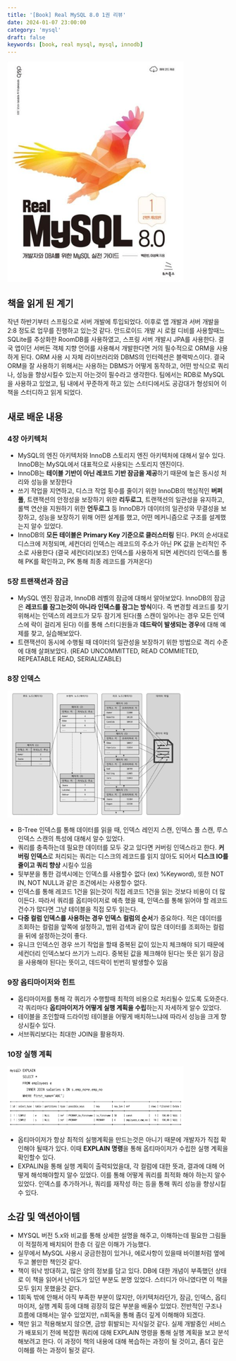 ```yaml
---
title: '[Book] Real MySQL 8.0 1권 리뷰'
date: 2024-01-07 23:00:00
category: 'mysql'
draft: false
keywords: [book, real mysql, mysql, innodb]
---
```


<img src="../../assets/realmysql/realmysql_1.png" width=400>

## 책을 읽게 된 계기

작년 하반기부터 스프링으로 서버 개발에 투입되었다. 이후로 앱 개발과 서버 개발을 2:8 정도로 업무를 진행하고 있는것 같다. 
안드로이드 개발 시 로컬 디비를 사용할때느 SQLite를 추상화한 RoomDB를 사용하였고, 스프링 서버 개발시 JPA를 사용한다. 
결국 앱이던 서버든 객체 지향 언어를 사용해서 개발한다면 거의 필수적으로 ORM을 사용하게 된다. ORM 사용 시 자체 라이브러리와 DBMS의 인터렉션은 블랙박스이다. 
결국 ORM을 잘 사용하기 위해서는 사용하는 DBMS가 어떻게 동작하고, 어떤 방식으로 쿼리나, 성능을 향상시킬수 있는지 아는것이 필수라고 생각한다. 
팀에서는 RDB로 MySQL을 사용하고 있었고, 팀 내에서 꾸준하게 하고 있는 스터디에서도 공감대가 형성되어 이 책을 스터디하고 읽게 되었다.

## 새로 배운 내용

### 4장 아키텍처
- MySQL의 엔진 아키텍처와 InnoDB 스토리지 엔진 아키텍처에 대해서 알수 있다. InnoDB는 MySQL에서 대표적으로 사용되는 스토리지 엔진이다.
- InnoDB는 **테이블 기반이 아닌 레코드 기반 잠금을 제공**하기 때문에 높은 동시성 처리와 성능을 보장한다
- 쓰기 작업을 지연하고, 디스크 작업 횟수를 줄이기 위한 InnoDB의 핵심적인 **버퍼 풀**, 트랜잭션의 안정성을 보장하기 위한 **리두로그**, 트랜잭션의 일관성을 유지하고, 롤백 연산을 지원하기 위한 **언두로그** 등 InnoDB가 데이터의 일관성와 무결성을 보장하고, 성능을 보장하기 위해 어떤 설계를 했고, 어떤 메커니즘으로 구조를 설계했는지 알수 있었다.
- InnoDB의 **모든 테이블은 Primary Key 기준으로 클러스터링** 된다. PK의 순서대로 디스크에 저정되며, 세컨더리 인덱스는 레코드의 주소가 아닌 PK 값을 논리적인 주소로 사용한다 (결국 세컨더리(보조) 인덱스를 사용하게 되면 세컨더리 인덱스를 통해 PK를 확인하고, PK 통해 최종 레코드를 가져온다)

### 5장 트랜잭션과 잠금
- MySQL 엔진 잠금과, InnoDB 레벨의 잠금에 대해서 알아보았다. InnoDB의 잠금은 **레코드를 잠그는것이 아니라 인덱스를 잠그는 방식**이다. 즉 변경할 레코드를 찾기 위해서는 인덱스의 레코드가 모두 잠기게 된다(풀 스캔이 일어나는 경우 모든 인덱스에 락이 걸리게 된다) 이를 통해 스터디원들과 **데드락이 발생되는 경우**에 대해 예제를 찾고, 실습해보았다.
- 트랜잭션이 동시에 수행될 때 데이터의 일관성을 보장하기 위한 방법으로 격리 수준에 대해 살펴보았다. (READ UNCOMMITTED, READ COMMIETED, REPEATABLE READ, SERIALIZABLE)

### 8장 인덱스
<img src="../../assets/realmysql/realmysql_3.png" width=400>

- B-Tree 인덱스를 통해 데이터를 읽을 때, 인덱스 레인지 스캔, 인덱스 풀 스캔, 루스 인덱스 스캔의 특성에 대해서 알수 있었다.
- 쿼리를 충족하는데 필요한 데이터를 모두 갖고 있다면 커버링 인덱스라고 한다. **커버링 인덱스**로 처리되는 쿼리는 디스크의 레코드를 읽지 않아도 되어서 **디스크 IO를 줄이고 쿼리 향상** 시킬수 있음
- 뒷부분을 통한 검색시에는 인덱스를 사용할수 없다 (ex) %Keyword), 또한 NOT IN, NOT NULL과 같은 조건에서는 사용할수 없다.
- 인덱스를 통해 레코드 1건을 읽는것이 직접 레코드 1건을 읽는 것보다 비용이 더 많이든다. 따라서 쿼리를 옵티마이저로 예측 했을 때, 인덱스를 통해 읽어야 할 레코드 건수가 많다면 그냥 테이블을 직접 모두 읽는다.
- **다중 컬럼 인덱스를 사용하는 경우 인덱스 컬럼의 순서**가 중요하다. 적은 데이터를 조회하는 컬럼을 앞쪽에 설정하고, 범위 검색과 같이 많은 데이터를 조회하는 컬럼을 뒤에 설정하는것이 좋다.
- 유니크 인덱스인 경우 쓰기 작업을 할때 중복된 값이 있는지 체크해야 되기 때문에 세컨더리 인덱스보다 쓰기가 느리다. 중복된 값을 체크해야 된다는 뜻은 읽기 잠금을 사용해야 된다는 뜻이고, 데드락이 빈번히 발생할수 있음

### 9장 옵티마이저와 힌트
- 옵티마이저를 통해 각 쿼리가 수행할때 최적의 비용으로 처리될수 있도록 도와준다. 각 쿼리마다 **옵티마이저가 어떻게 실행 계획을 수립**하는지 자세하게 알수 있었다.
- 테이블을 조인할때 드라이빙 테이블을 어떻게 배치하느냐에 따라서 성능을 크게 향상시킬수 있다.
- 서브쿼리보다는 최대한 JOIN을 활용하자.

### 10장 실행 계획
<img src="../../assets/realmysql/realmysql_2.png" width=400>

- 옵티마이저가 항상 최적의 실행계획을 만드는것은 아니기 때문에 개발자가 직접 확인해야 될때가 있다. 이때 **EXPLAIN 명령**을 통해 옵티마이저가 수립한 실행 계획을 확인할수 있다.
- EXPALIN을 통해 실행 계획이 출력되었을대, 각 컬럼에 대한 뜻과, 결과에 대해 어떻게 해석해야할지 알수 있었다. 이를 통해 어떻게 쿼리를 최적화 해야 하는지 알수 있었다. 인덱스를 추가하거나, 쿼리를 재작성 하는 등을 통해 쿼리 성능을 향상시킬수 있다.

## 소감 및 액션아이템
- MYSQL 버전 5.x와 비교를 통해 상세한 설명을 해주고, 이해하는데 필요한 그림들이 적절하게 배치되어 한층 더 깊은 이해가 가능했다.
- 실무에서 MySQL 사용시 궁금한점이 있거나, 에로사항이 있을때 바이블처럼 옆에 두고 볼만한 책인것 같다.
- 책이 워낙 방대하고, 많은 양의 정보를 담고 있다. DB에 대한 개념이 부족했던 상태로 이 책을 읽어서 난이도가 있던 부분도 분명 있었다. 스터디가 아니였다면 이 책을 모두 읽지 못했을것 같다.
- 1회독 밖에 안해서 아직 부족한 부분이 많지만, 아키텍처라던가, 잠금, 인덱스, 옵티마이저, 실행 계획 등에 대해 굉장히 많은 부분을 배울수 있었다. 전반적인 구조나 흐름에 대해서는 알수 있었지만, n회독을 통해 좀더 깊게 이해해야 되겠다.
- 책만 읽고 적용해보지 않으면, 금방 휘발되는 지식일것 같다. 실제 개발중인 서비스가 배포되기 전에 복잡한 쿼리에 대해 EXPLAIN 명령을 통해 실행 계획을 보고 분석해보려고 한다. 이 과정이 책의 내용에 대해 복습하는 과정이 될 것이고, 좀더 깊은 이해를 하는 과정이 될것 같다.
